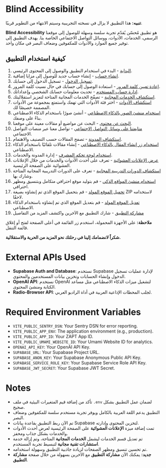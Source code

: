 # Blind Accessibility

**تنبيه:** هذا التطبيق لا يزال في نسخته التجريبية وسيتم الانتهاء من التطوير قريبًا.

**Blind Accessibility** هو تطبيق مُحسّن يُقدّم تجربة سلسة وسهلة للوصول إلى موقعنا الرسمي، الخدمات، الأدوات، ووسائل التواصل الاجتماعي الخاصة بنا. يهدف التطبيق إلى توفير جميع الموارد والأدوات للمكفوفين وضعاف البصر في مكان واحد.

## كيفية استخدام التطبيق

1. [البداية](docs/journeys/getting-started.md) - البدء في استخدام التطبيق والوصول إلى المحتوى الرئيسي.
2. [إنشاء حساب](docs/journeys/signup.md) - إنشاء حساب جديد للوصول إلى مزايا إضافية.
3. [تسجيل الدخول](docs/journeys/login.md) - تسجيل الدخول إلى حسابك.
4. [إعادة تعيين كلمة المرور](docs/journeys/reset-password.md) - استعادة الوصول إلى حسابك في حال نسيت كلمة المرور.
5. [إدارة حساب المستخدم](docs/journeys/manage-account.md) - تحديث معلومات حسابك الشخصي وإعداداتك.
6. [استكشاف الخدمات المجانية](docs/journeys/explore-services.md) - تصفّح الخدمات المجانية المتاحة لتعزيز استقلاليتك.
7. [استكشاف الأدوات](docs/journeys/explore-tools.md) - اختر فئة الأدوات التي تهمك واستمتع بمجموعة من الأدوات المصممة خصيصًا لك.
8. [استخدام منشئ الصور بالذكاء الاصطناعي](docs/journeys/use-ai-image-generator.md) - أنشئ صورًا باستخدام الذكاء الاصطناعي بناءً على وصفك.
9. [البحث عن محتوى](docs/journeys/search-content.md) - البحث عن مواضيع أو مقالات معينة على موقعنا.
10. [متابعتنا على وسائل التواصل الاجتماعي](docs/journeys/follow-social-media.md) - تواصل معنا عبر منصات التواصل الاجتماعي.
11. [استكشاف المدونة](docs/journeys/explore-blog.md) - تصفح المقالات حسب التصنيف والاهتمام.
12. [استخدام زر إنشاء المقال بالذكاء الاصطناعي](docs/journeys/generate-article-using-ai.md) - إنشاء مقالات تلقائيًا باستخدام الذكاء الاصطناعي.
13. [استخدام لوحة تحكم المشرف](docs/journeys/admin-dashboard.md) - إدارة المدونة والخدمات.
14. [عرض الإعلانات العشوائية](docs/journeys/view-random-advertisements.md) - تعرف على أحدث الأدوات والخدمات من خلال الإعلانات العشوائية على الصفحة الرئيسية.
15. [استكشاف الدورات التدريبية المجانية](docs/journeys/explore-free-training-courses.md) - تعرف على الدورات التدريبية المجانية المتاحة وشارك بها.
16. [استخدام منشئ المواقع الذكي](docs/journeys/use-smart-website-builder.md) - قم بتوليد موقع احترافي متكامل وبتنسيق ومظهر احترافي.
17. [تحميل الموقع المولد](docs/journeys/download-generated-website.md) - قم بتحميل الموقع الذي تم إنشاؤه بصيغة ZIP لاستخدامه لاحقًا.
18. [تعديل الموقع المولد](docs/journeys/edit-generated-website-using-ai.md) - قم بتعديل الموقع الذي تم إنشاؤه باستخدام الذكاء الاصطناعي.
19. [مشاركة التطبيق](docs/journeys/share-the-app.md) - شارك التطبيق مع الآخرين واكتشف المزيد من التفاصيل

**ملاحظة:** على الأجهزة المحمولة، استخدم زر القائمة في أعلى الصفحة لفتح أو إغلاق قائمة التنقل.

**شكراً لانضمامك إلينا في رحلتك نحو المزيد من الحرية والاستقلالية.**

# External APIs Used

- **Supabase Auth and Database**: نستخدم Supabase لإدارة عمليات تسجيل الدخول وإنشاء الحسابات وتخزين بيانات المستخدمين والمحتوى.
- **OpenAI API**: نستخدم OpenAI لتشغيل ميزات الذكاء الاصطناعي مثل مساعد الكتابة ومنشئ المحتوى.
- **Radio-Browser API**: لجلب المحطات الإذاعية العربية في أداة الراديو العربي.

# Required Environment Variables

- `VITE_PUBLIC_SENTRY_DSN`: Your Sentry DSN for error reporting.
- `VITE_PUBLIC_APP_ENV`: The application environment (e.g., production).
- `VITE_PUBLIC_APP_ID`: Your ZAPT App ID.
- `VITE_PUBLIC_UMAMI_WEBSITE_ID`: Your Umami Website ID for analytics.
- `OPENAI_API_KEY`: Your OpenAI API Key.
- `SUPABASE_URL`: Your Supabase Project URL.
- `SUPABASE_ANON_KEY`: Your Supabase Anonymous Public API Key.
- `SUPABASE_SERVICE_ROLE_KEY`: Your Supabase Service Role API Key.
- `SUPABASE_JWT_SECRET`: Your Supabase JWT Secret.

# Notes

- تأكد من إضافة قيم المتغيرات البيئية في ملف `.env` لضمان عمل التطبيق بشكل صحيح.
- التطبيق يدعم اللغة العربية بالكامل ويوفر تجربة مستخدم سلسة للمكفوفين وضعاف البصر.
- تم الآن ربط التطبيق بقاعدة بيانات Supabase لتخزين المحتوى وإدارته.
- تمت إضافة ميزة **الإعلانات العشوائية** على الصفحة الرئيسية لعرض أحدث الأدوات والخدمات بشكل جذاب ومحفز.
- تم تعديل قسم الخدمات ليشمل **الخدمات المجانية** المتاحة، وتم إزالة خدمة **استشارات تقنية مجانية** لتبسيط تجربة المستخدم.
- تم تحسين تنسيق ومظهر الصفحات لزيادة جاذبية التطبيق وسهولة استخدامه.
- **جديد:** يمكنك الآن **مشاركة التطبيق** مع الآخرين بسهولة من خلال صفحة **مشاركة التطبيق**.

